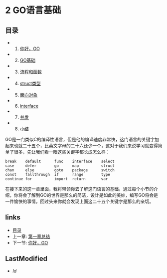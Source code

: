 # 2 GO语言基础

## 目录
   * 1. [你好，GO](2.1.md)
   * 2. [GO基础](2.2.md)
   * 3. [流程和函数](2.3.md)
   * 4. [struct类型](2.4.md)
   * 5. [面向对象](2.5.md)
   * 6. [interface](2.6.md)
   * 7. [并发](2.7.md)
   * 8. [小结](2.8.md)
   
GO是一门类似C的编译性语言，但是他的编译速度非常快，这门语言的关键字加起来也就二十五个，比英文字母的二十六还少一个，这对于我们来说学习就变得简单了很多，先让我们看一眼这些关键字都长成怎么样：

	break    default      func    interface    select
	case     defer        go      map          struct
	chan     else         goto    package      switch
	const    fallthrough  if      range        type
	continue for          import  return       var

在接下来的这一章里面，我将带领你去了解这门语言的基础，通过每个小节的介绍，你将会了解到GO的世界是那么的简洁，设计是如此的美妙，编写GO将会是一件愉快的事情，回过头来你就会发现上面这二十五个关键字是那么的亲切。


## links
   * [目录](<preface.md>)
   * 上一章: [第一章总结](<1.5.md>)
   * 下一节: [你好，GO](<2.1.md>)

## LastModified 
   * $Id$